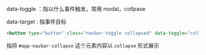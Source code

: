 data-toggle ：指以什么事件触发，常用 modal，collpase

data-target : 指事件目标

```html
<button type="button" class="navbar-toggle collapsed" data-toggle="collapse" data-target="#app-navbar-collapse"></button>
```

指将 `#app-navbar-collapse` 这个元素内容以 `collapse` 形式展示